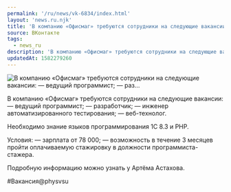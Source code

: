 ```yaml
---
permalink: '/ru/news/vk-6834/index.html'
layout: 'news.ru.njk'
title: 'В компанию «Офисмаг» требуются сотрудники на следующие вакансии:  — ведущий программист;  — раз'
source: ВКонтакте
tags:
  - news_ru
description: 'В компанию «Офисмаг» требуются сотрудники на следующие вакансии:  — ведущий программист;  — раз…'
updatedAt: 1582279260
---
```

![В компанию «Офисмаг» требуются сотрудники на следующие вакансии:  — ведущий программист;  — раз…](https://sun9-57.userapi.com/impg/ndXCJGQw0YK6_ofmGSK3NC-gWPi9FIDF-R8Qkw/1YZ6SiYuhcE.jpg?size=1280x776&quality=96&sign=181ad6065021d98c1f3a2a3f4fda23b8&c_uniq_tag=gnqdFkEClwQP5t3D12IgNTQpdm_t9aUBfIYKIb-aVlM&type=album)

В компанию «Офисмаг» требуются сотрудники на следующие вакансии:
— ведущий программист;
— разработчик;
— инженер автоматизированного тестирования;
— веб-технолог.

Необходимо знание языков программирования 1С 8.3 и PHP.

Условия:
— зарплата от 78 000;
— возможность в течение 3 месяцев пройти оплачиваемую стажировку в должности программиста-стажера.

Подробную информацию можно узнать у Артёма Астахова.

#Вакансия@physvsu
